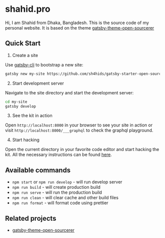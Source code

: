# shahid.pro

Hi, I am Shahid from Dhaka, Bangladesh. This is the source code of my personal website. It is based on the theme [gatsby-theme-open-sourcerer](https://github.com/sh4hids/gatsby-theme-open-sourcerer)

## Quick Start

1. Create a site

Use [gatsby-cli](https://www.gatsbyjs.com/docs/tutorial/part-0/#gatsby-cli) to bootstrap a new site:

```bash
gatsby new my-site https://github.com/sh4hids/gatsby-starter-open-sourcerer
```

2. Start development server

Navigate to the site directory and start the development server:

```bash
cd my-site
gatsby develop
```

3. See the kit in action

Open `http://localhost:8000` in your browser to see your site in action or visit `http://localhost:8000/___graphql` to check the graphql playground.

4. Start hacking

Open the current directory in your favorite code editor and start hacking the kit. All the necessary instructions can be found [here](https://github.com/sh4hids/gatsby-theme-open-sourcerer#readme).

## Available commands

- `npm start` or `npm run develop` - will run develop server
- `npm run build` - will create production build
- `npm run serve` - will run the production build
- `npm run clean` - will clear cache and other build files
- `npm run format` - will format code using prettier

## Related projects

- [gatsby-theme-open-sourcerer](https://github.com/sh4hids/gatsby-theme-open-sourcerer)
